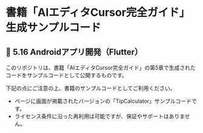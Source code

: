 # 書籍「AIエディタCursor完全ガイド」  生成サンプルコード

## 📕 5.16 Androidアプリ開発（Flutter）
このリポジトリは、書籍「AIエディタCursor完全ガイド」の第5章で生成されたコードをサンプルコードとして公開するものです。

下記の点にご注意の上、書籍のサンプルコードとしてご利用ください。

- ページに画面が掲載されたバージョンの「TipCalculator」サンプルコードです。
- ライセンス条件に沿った再利用は可能ですが、保証やサポートはありません。
